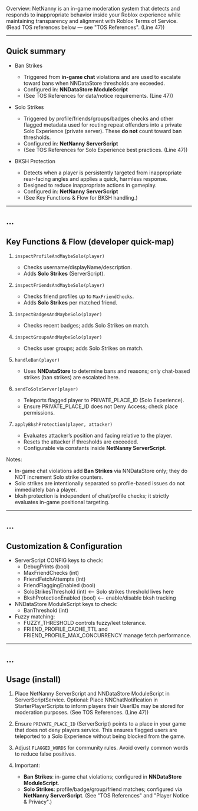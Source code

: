 Overview:
NetNanny is an in-game moderation system that detects and responds
to inappropriate behavior inside your Roblox experience while
maintaining transparency and alignment with Roblox Terms of Service.
(Read TOS references below — see "TOS References". (Line 47))

----------------------------------------
Quick summary
----------------------------------------
- Ban Strikes
  - Triggered from **in-game chat** violations and are used to
    escalate toward bans when NNDataStore thresholds are exceeded.
  - Configured in: **NNDataStore ModuleScript**
  - (See TOS References for data/notice requirements. (Line 47))

- Solo Strikes
  - Triggered by profile/friends/groups/badges checks and other
    flagged metadata used for routing repeat offenders into
    a private Solo Experience (private server). These **do not**
    count toward ban thresholds.
  - Configured in: **NetNanny ServerScript**
  - (See TOS References for Solo Experience best practices. (Line 47))

- BKSH Protection
  - Detects when a player is persistently targeted from inappropriate
    rear-facing angles and applies a quick, harmless response.
  - Designed to reduce inappropriate actions in gameplay.
  - Configured in: **NetNanny ServerScript**
  - (See Key Functions & Flow for BKSH handling.)

----------------------------------------
...
----------------------------------------
Key Functions & Flow (developer quick-map)
----------------------------------------
1. `inspectProfileAndMaybeSolo(player)`
   - Checks username/displayName/description.
   - Adds **Solo Strikes** (ServerScript).

2. `inspectFriendsAndMaybeSolo(player)`
   - Checks friend profiles up to `MaxFriendChecks`.
   - Adds **Solo Strikes** per matched friend.

3. `inspectBadgesAndMaybeSolo(player)`
   - Checks recent badges; adds Solo Strikes on match.

4. `inspectGroupsAndMaybeSolo(player)`
   - Checks user groups; adds Solo Strikes on match.

5. `handleBan(player)`
   - Uses **NNDataStore** to determine bans and reasons; only chat-based strikes (ban strikes) are escalated here.

6. `sendToSoloServer(player)`
   - Teleports flagged player to PRIVATE_PLACE_ID (Solo Experience).
   - Ensure PRIVATE_PLACE_ID does not Deny Access; check place permissions.

7. `applyBkshProtection(player, attacker)`
   - Evaluates attacker’s position and facing relative to the player.
   - Resets the attacker if thresholds are exceeded.
   - Configurable via constants inside **NetNanny ServerScript**.

Notes:
- In-game chat violations add **Ban Strikes** via NNDataStore only; they do NOT increment Solo strike counters.
- Solo strikes are intentionally separated so profile-based issues do not immediately ban a player.
- bksh protection is independent of chat/profile checks; it strictly evaluates in-game positional targeting.

----------------------------------------
...
----------------------------------------
Customization & Configuration
----------------------------------------
- ServerScript CONFIG keys to check:
    - DebugPrints (bool)
    - MaxFriendChecks (int)
    - FriendFetchAttempts (int)
    - FriendFlaggingEnabled (bool)
    - SoloStrikesThreshold (int)  <-- Solo strikes threshold lives here
    - BkshProtectionEnabled (bool)  <-- enable/disable bksh tracking
- NNDataStore ModuleScript keys to check:
    - BanThreshold (int)
- Fuzzy matching:
    - FUZZY_THRESHOLD controls fuzzy/leet tolerance.
    - FRIEND_PROFILE_CACHE_TTL and FRIEND_PROFILE_MAX_CONCURRENCY manage fetch performance.

----------------------------------------
...
----------------------------------------
Usage (install)
----------------------------------------
1. Place NetNanny ServerScript and NNDataStore ModuleScript in ServerScriptService.
   Optional: Place NNChatNotification in StarterPlayerScripts to inform players their UserIDs
   may be stored for moderation purposes. (See TOS References. (Line 47))

2. Ensure `PRIVATE_PLACE_ID` (ServerScript) points to a place in your game that does not
   deny players service. This ensures flagged users are teleported to a Solo Experience
   without being blocked from the game.

3. Adjust `FLAGGED_WORDS` for community rules. Avoid overly common words to reduce false positives.

4. Important:
   - **Ban Strikes**: in-game chat violations; configured in **NNDataStore ModuleScript**.
   - **Solo Strikes**: profile/badge/group/friend matches; configured via **NetNanny ServerScript**.
     (See "TOS References" and "Player Notice & Privacy".)
